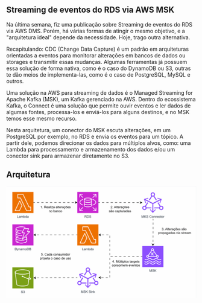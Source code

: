 ## Streaming de eventos do RDS via AWS MSK

Na última semana, fiz uma publicação sobre Streaming de eventos do RDS via AWS DMS. Porém, há várias formas de atingir o mesmo objetivo, e a "arquitetura ideal" depende da necessidade. Hoje, trago outra alternativa.

Recapitulando: CDC (Change Data Capture) é um padrão em arquiteturas orientadas a eventos para monitorar alterações em bancos de dados ou storages e transmitir essas mudanças. Algumas ferramentas já possuem essa solução de forma nativa, como é o caso do DynamoDB ou S3, outras te dão meios de implementa-las, como é o caso de PostgreSQL, MySQL e outros.
 
Uma solução na AWS para streaming de dados é o Managed Streaming for Apache Kafka (MSK), um Kafka gerenciado na AWS. Dentro do ecossistema Kafka, o Connect é uma solução que permite ouvir eventos e ler dados de algumas fontes, processa-los e enviá-los para alguns destinos, e no MSK temos esse mesmo recurso.

Nesta arquitetura, um conector do MSK escuta alterações, em um PostgreSQL por exemplo, no RDS e envia os eventos para um tópico. A partir dele, podemos direcionar os dados para múltiplos alvos, como: uma Lambda para processamento e armazenamento dos dados e/ou um conector sink para armazenar diretamente no S3.

## Arquitetura
![alt text](./gifs/cdc-with-msk.gif)